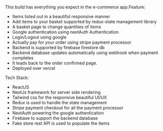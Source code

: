 This build has everything you expect in the e-commerce app.Feature:

- Items listed out in a beautiful responsive manner
- Add items to your basket supported by redux-state management library
- A basket page to change quantities of items
- Google authentication using nextAuth Authentication
- Login/Logout using google
- Actually pay for your order using stripe payment processor
- Backend is supported by firebase firestore db
- Backend database updates automatically using webhook when payment completes
- It leads back to the order confirmed page.
- Deployed over vercel


Tech Stack:

- ReactJS
- NextJs framework for server side rendering
- Tailwind css for the responsive beautiful UI/UX
- Redux is used to handle the state management
- Stripe payment checkout for all the payment processor
- NextAuth powering the google authentication
- Firebase to support the backend database
- Fake store rest API is used to populate the items